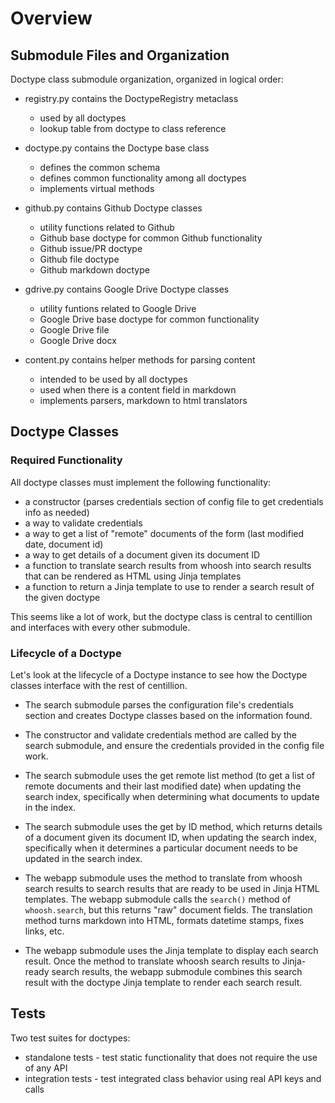 # Overview

## Submodule Files and Organization

Doctype class submodule organization, organized in logical order:

- registry.py contains the DoctypeRegistry metaclass
    - used by all doctypes
    - lookup table from doctype to class reference

- doctype.py contains the Doctype base class
    - defines the common schema
    - defines common functionality among all doctypes
    - implements virtual methods

- github.py contains Github Doctype classes
    - utility functions related to Github
    - Github base doctype for common Github functionality
    - Github issue/PR doctype
    - Github file doctype
    - Github markdown doctype

- gdrive.py contains Google Drive Doctype classes
    - utility funtions related to Google Drive
    - Google Drive base doctype for common functionality
    - Google Drive file
    - Google Drive docx

- content.py contains helper methods for parsing content
    - intended to be used by all doctypes
    - used when there is a content field in markdown
    - implements parsers, markdown to html translators


## Doctype Classes

### Required Functionality

All doctype classes must implement the following functionality:

- a constructor (parses credentials section of config file to get credentials info as needed)
- a way to validate credentials
- a way to get a list of "remote" documents of the form (last modified date, document id)
- a way to get details of a document given its document ID
- a function to translate search results from whoosh into search results that can be rendered
  as HTML using Jinja templates
- a function to return a Jinja template to use to render a search result of the given doctype

This seems like a lot of work, but the doctype class is central to centillion and interfaces with
every other submodule.

### Lifecycle of a Doctype

Let's look at the lifecycle of a Doctype instance to see how the Doctype classes interface
with the rest of centillion.

- The search submodule parses the configuration file's credentials section and creates Doctype classes
  based on the information found.

- The constructor and validate credentials method are called by the search submodule, and ensure the
  credentials provided in the config file work.

- The search submodule uses the get remote list method (to get a list of remote documents and their
  last modified date) when updating the search index, specifically when determining what documents
  to update in the index.

- The search submodule uses the get by ID method, which returns details of a document given its document
  ID, when updating the search index, specifically when it determines a particular document needs
  to be updated in the search index.

- The webapp submodule uses the method to translate from whoosh search results to search results that
  are ready to be used in Jinja HTML templates. The webapp submodule calls the `search()` method of
  `whoosh.search`, but this returns "raw" document fields. The translation method turns
  markdown into HTML, formats datetime stamps, fixes links, etc.

- The webapp submodule uses the Jinja template to display each search result. Once the method to translate
  whoosh search results to Jinja-ready search results, the webapp submodule combines this search result with
  the doctype Jinja template to render each search result.


## Tests

Two test suites for doctypes:

- standalone tests - test static functionality that does not require the use of any API
- integration tests - test integrated class behavior using real API keys and calls


